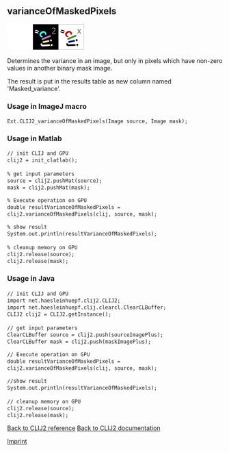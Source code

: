 ## varianceOfMaskedPixels
<img src="images/mini_empty_logo.png"/><img src="images/mini_clij2_logo.png"/><img src="images/mini_clijx_logo.png"/>

Determines the variance in an image, but only in pixels which have non-zero values in another binary mask image. 

The result is put in the results table as new column named 'Masked_variance'.

### Usage in ImageJ macro
```
Ext.CLIJ2_varianceOfMaskedPixels(Image source, Image mask);
```


### Usage in Matlab
```
// init CLIJ and GPU
clij2 = init_clatlab();

% get input parameters
source = clij2.pushMat(source);
mask = clij2.pushMat(mask);
```

```
% Execute operation on GPU
double resultVarianceOfMaskedPixels = clij2.varianceOfMaskedPixels(clij, source, mask);
```

```
% show result
System.out.println(resultVarianceOfMaskedPixels);

% cleanup memory on GPU
clij2.release(source);
clij2.release(mask);
```


### Usage in Java
```
// init CLIJ and GPU
import net.haesleinhuepf.clij2.CLIJ2;
import net.haesleinhuepf.clij.clearcl.ClearCLBuffer;
CLIJ2 clij2 = CLIJ2.getInstance();

// get input parameters
ClearCLBuffer source = clij2.push(sourceImagePlus);
ClearCLBuffer mask = clij2.push(maskImagePlus);
```

```
// Execute operation on GPU
double resultVarianceOfMaskedPixels = clij2.varianceOfMaskedPixels(clij, source, mask);
```

```
//show result
System.out.println(resultVarianceOfMaskedPixels);

// cleanup memory on GPU
clij2.release(source);
clij2.release(mask);
```


[Back to CLIJ2 reference](https://clij.github.io/clij2-docs/reference)
[Back to CLIJ2 documentation](https://clij.github.io/clij2-docs)

[Imprint](https://clij.github.io/imprint)
